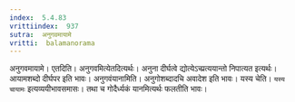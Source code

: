 ```yaml
---
index:  5.4.83
vrittiindex:  937
sutra:  अनुगवमायामे
vritti:  balamanorama 
---
```


अनुगवमायामे। एतदिति। अनुगवमित्येतदित्यर्थः। अनुना दीर्घत्वे द्योत्येऽच्प्रत्ययान्तो निपात्यत इत्यर्थः। आयामशब्दो दीर्घपर इति भावः। अनुगवंयानामिति। अनुगोशब्दादचि अवादेश इति भावः। यस्य चेति। `यस्य चायामः` इत्यव्ययीभावसमासः। तथा च गोदैर्ध्यकं यानमित्यर्थः फलतीति भावः। 

